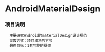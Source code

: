  AndroidMaterialDesign
 ========
### **项目说明**
      主要研究Android的materialDesign设计规范
      采取方式：项目堆积的方式
      最终目标：1套完整的框架
